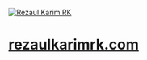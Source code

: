 [![Rezaul Karim RK](https://i.ibb.co/W0qySzQ/git-poster.jpg)](http://rezaulkarimrk.com/)



# [rezaulkarimrk.com](http://rezaulkarimrk.com/)
